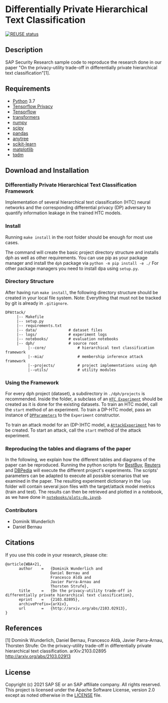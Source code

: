 # Differentially Private Hierarchical Text Classification

[![REUSE status](https://api.reuse.software/badge/github.com/SAP-samples/security-research-dp-hierarchical-text)](https://api.reuse.software/info/github.com/SAP-samples/security-research-dp-hierarchical-text)

## Description

SAP Security Research sample code to reproduce the research done in our paper "On the privacy-utility trade-off in
differentially private hierarchical text classification"[1].

## Requirements

- [Python](https://www.python.org/) 3.7
- [Tensorflow Privacy](https://github.com/tensorflow/privacy)
- [Tensorflow](https://github.com/tensorflow)
- [transformers](https://github.com/huggingface/transformers/)
- [numpy](https://numpy.org/)
- [scipy](https://scipy.org/)
- [pandas](https://pandas.pydata.org/)
- [anytree](https://anytree.readthedocs.io/)
- [scikit-learn](https://scikit-learn.org/)
- [matplotlib](https://matplotlib.org/)
- [tqdm](https://tqdm.github.io/)

## Download and Installation

### Differentially Private Hierarchical Text Classification Framework

Implementation of several hierarchical text classification (HTC) neural networks
and the corresponding differential privacy (DP) adversary to quantify information leakage in the trained HTC models.

### Install

Running `make install` in the root folder should be enough for most use cases.

The command will create the basic project directory structure and installs dph as well as other requirements.
You can use pip as your package manager and install the `dph` package via `python -m pip install -e ./`
For other package managers you need to install dpa using `setup.py`.

### Directory Structure

After having run `make install`, the following directory structure should be created in your local 
file system. Note: Everything that must not be tracked by git is already in `.gitignore`.

```
DPAttack/
     |-- Makefile
     |-- setup.py
     |-- requirements.txt
     |-- data/              # dataset files
     |-- logs/		        # experiment logs 
     |-- notebooks/         # evaluation notebooks
     |-- dph/			    # source root
          |--core/	            # hierarchical text classification framework
          |--mia/	            # membership inference attack framework
          |--projects/	        # project implementations using dph
          |--utils/             # utility modules

```

### Using the Framework

For every dph project (dataset), a subdirectory in `./dph/projects` is recommended.
Inside the folder, a subclass of an [`HTC Experiment`](dph/core/experiment.py) should be created as it is done for the existing datasets.
To train an HTC model, call the `start` method of an experiment.
To train a DP-HTC model, pass an instance of [`DPParameters`](dph/core/parameters/parameters.py) to the `Experiment` constructor.

To train an attack model for an (DP-)HTC model, a [`AttackExperiment`](dph/mia/mia_experiment.py) has to be created.
To start an attack, call the `start` method of the attack experiment.

### Reproducing the tables and diagrams of the paper

In the following, we explain how the different tables and diagrams of the paper can be reproduced. 
Running the python scripts for [BestBuy], [Reuters] and [DBPedia] will execute the different project's experiments.
The scripts' parameters can be adapted to execute all possible scenarios that we examined in the paper. 
The resulting experiment dictionary in the `logs` folder will contain several json files with the target/attack model metrics (train and test).
The results can then be retrieved and plotted in a notebook, as we have done in [`notebooks/plots-dp.ipynb`](notebooks/plots-dp.ipynb).

[BestBuy]: dph/projects/bestbuy/mia/experiment.py
[Reuters]: dph/projects/reuters/mia/experiment.py
[DBPedia]: dph/projects/dbpedia/mia/experiment.py

### Contributors

- Dominik Wunderlich
- Daniel Bernau

## Citations
If you use this code in your research, please cite:

```
@article{WBA+21,
      author    =   {Dominik Wunderlich and 
                    Daniel Bernau and 
                    Francesco Aldà and 
                    Javier Parra-Arnau and 
                    Thorsten Strufe},
      title     =   {On the privacy-utility trade-off in differentially private hierarchical text classification}, 
      eprint    =   {2103.02895},
      archivePrefix={arXiv},
      url       =   {http://arxiv.org/abs/2103.02913},
}
```

## References
[1] Dominik Wunderlich, Daniel Bernau, Francesco Aldà, Javier Parra-Arnau, Thorsten Strufe:
On the privacy-utility trade-off in differentially private hierarchical text classification.
arXiv:2103.02895
http://arxiv.org/abs/2103.02913

## License

Copyright (c) 2021 SAP SE or an SAP affiliate company. All rights reserved. This project is licensed under the Apache
Software License, version 2.0 except as noted otherwise in the [LICENSE](LICENSES/Apache-2.0.txt) file.
